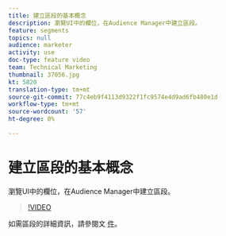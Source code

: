 ```yaml
---
title: 建立區段的基本概念
description: 瀏覽UI中的欄位，在Audience Manager中建立區段。
feature: segments
topics: null
audience: marketer
activity: use
doc-type: feature video
team: Technical Marketing
thumbnail: 37056.jpg
kt: 5820
translation-type: tm+mt
source-git-commit: 77c4eb9f4113d9322f1fc9574e4d9ad6fb480e1d
workflow-type: tm+mt
source-wordcount: '57'
ht-degree: 0%

---
```



# 建立區段的基本概念

瀏覽UI中的欄位，在Audience Manager中建立區段。

>[!VIDEO](https://video.tv.adobe.com/v/37056/?quality=12&learn=on)

如需區段的詳細資訊，請參閱文 [件](https://docs.adobe.com/content/help/en/audience-manager/user-guide/features/segments/segments-purpose.html)。
